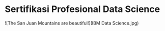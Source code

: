 # Sertifikasi Profesional Data Science
![The San Juan Mountains are beautiful!](IBM Data Science.jpg)
